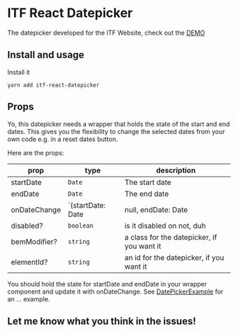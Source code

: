 # ITF React Datepicker

The datepicker developed for the ITF Website, check out the [DEMO](https://iancottam91.github.io/itf-react-datepicker)

## Install and usage

Install it

```
yarn add itf-react-datepicker
```

## Props

Yo, this datepicker needs a wrapper that holds the state of the start and end dates. This gives you the flexibility to change the selected dates from your own code e.g. in a reset dates button. 

Here are the props:

| prop | type  | description  |
|---|---|---|
| startDate | `Date`  | The start date |
| endDate | `Date`  | The end date |
| onDateChange | `(startDate: Date | null, endDate: Date | null) => void`  | The callback when a date is selected in the datepicker |
| disabled? | `boolean`  | is it disabled on not, duh |
| bemModifier? | `string`  | a class for the datepicker, if you want it |
| elementId? | `string`  | an id for the datepicker, if you want it |

You should hold the state for startDate and endDate in your wrapper component and update it with onDateChange. See [DatePickerExample](src/DatePickerITF/DatePickerExample.tsx) for an ... example.

## Let me know what you think in the issues!